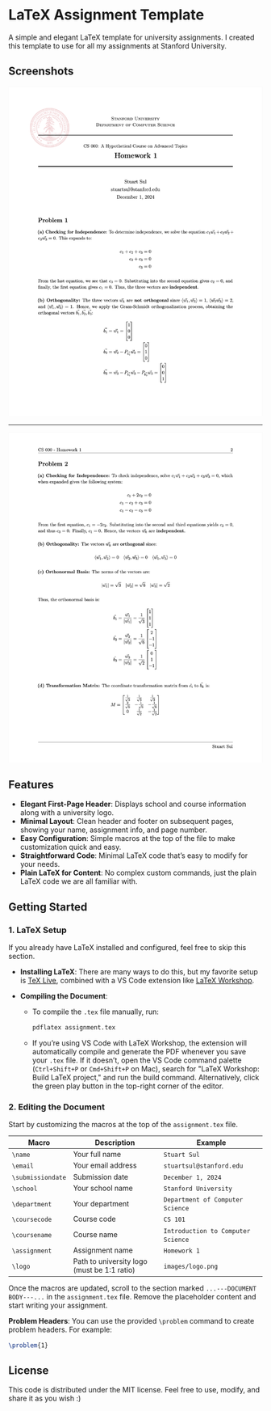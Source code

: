 # LaTeX Assignment Template

A simple and elegant LaTeX template for university assignments. I created this template to use for all my assignments at Stanford University.

## Screenshots

![Example Page 1](/examples/assignment-00.png)

---

![Example Page 2](/examples/assignment-01.png)

## Features

- **Elegant First-Page Header**: Displays school and course information along with a university logo.
- **Minimal Layout**: Clean header and footer on subsequent pages, showing your name, assignment info, and page number.
- **Easy Configuration**: Simple macros at the top of the file to make customization quick and easy.
- **Straightforward Code**: Minimal LaTeX code that’s easy to modify for your needs.
- **Plain LaTeX for Content**: No complex custom commands, just the plain LaTeX code we are all familiar with.



## Getting Started

### 1. LaTeX Setup

If you already have LaTeX installed and configured, feel free to skip this section.

- **Installing LaTeX**: There are many ways to do this, but my favorite setup is [TeX Live](https://www.tug.org/texlive/), combined with a VS Code extension like [LaTeX Workshop](https://marketplace.visualstudio.com/items?itemName=James-Yu.latex-workshop).

- **Compiling the Document**:
  - To compile the `.tex` file manually, run:

    ```bash
    pdflatex assignment.tex
    ```

  - If you’re using VS Code with LaTeX Workshop, the extension will automatically compile and generate the PDF whenever you save your `.tex` file. If it doesn’t, open the VS Code command palette (`Ctrl+Shift+P` or `Cmd+Shift+P` on Mac), search for "LaTeX Workshop: Build LaTeX project," and run the build command. Alternatively, click the green play button in the top-right corner of the editor.


### 2. Editing the Document

Start by customizing the macros at the top of the `assignment.tex` file.

| **Macro**         | **Description**                                  | **Example**          |
|--------------------|--------------------------------------------------|----------------------|
| `\name`           | Your full name                                   | `Stuart Sul`         |
| `\email`          | Your email address                               | `stuartsul@stanford.edu` |
| `\submissiondate` | Submission date                                  | `December 1, 2024`   |
| `\school`         | Your school name                                 | `Stanford University` |
| `\department`     | Your department                                  | `Department of Computer Science` |
| `\coursecode`     | Course code                                      | `CS 101`             |
| `\coursename`     | Course name                                      | `Introduction to Computer Science` |
| `\assignment`     | Assignment name                                  | `Homework 1`         |
| `\logo`           | Path to university logo (must be 1:1 ratio)      | `images/logo.png`    |

Once the macros are updated, scroll to the section marked `...---DOCUMENT BODY---...` in the `assignment.tex` file. Remove the placeholder content and start writing your assignment.

**Problem Headers**: You can use the provided `\problem` command to create problem headers. For example:

   ```latex
   \problem{1}
   ```

## License

This code is distributed under the MIT license. Feel free to use, modify, and share it as you wish :)

